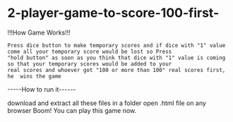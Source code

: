 # 2-player-game-to-score-100-first-
!!!How Game Works!!!


    Press dice button to make temporary scores and if dice with "1" value come all your temporary score would be lost so Press
    "hold button" as soon as you think that dice with "1" value is coming so that your temporary scores would be added to your
    real scores and whoever got "100 or more than 100" real scores first, he  wins the game
   
-----How to run it------

download and extract all these files in a folder
open .html file on any browser
Boom! You can play this game now.
